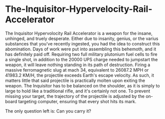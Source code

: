 # The-Inquisitor-Hypervelocity-Rail-Accelerator
The Inquisitor Hypervolocity Rail Accelerator is a weapon for the insane, unhinged, and truely desperate. Either due to insanity, genius, or the varius substances that you've recently ingested, you had the idea to construct this abomination. Days of work were put into assembling this behemoth, and it has definitely paid off. Requiring two full military plutonium fuel cells to fire a single shot, in addition to the 20000 UPS charge needed to jumpstart the weapon, it will leave nothing standing in its path of destruction. Firing a massive ferromagnetic slug at mach 34, equivalent to 26087.2 MPH or 41983.2 KM/H, the projectile exceeds Earth's escape velocity. As such, it matters little that said projectile is practically molten upon exiting the weapon. The Inquisitor has to be balanced on the shoulder, as it is simply to large to hold like a traditional rifle, and it's certainly not one. To prevent missing your target, the trajectory of the projectile is adjusted by the on-board targeting computer, ensuring that every shot hits its mark.

The only question left is: Can you carry it?
